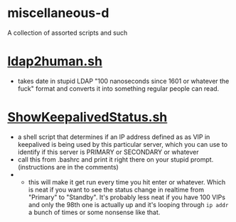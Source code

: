 # miscellaneous-d

A collection of assorted scripts and such

# [ldap2human.sh](ldap2human.sh)
- takes date in stupid LDAP "100 nanoseconds since 1601 or whatever the fuck" format and converts it into something regular people can read.
 
# [ShowKeepalivedStatus.sh](ShowKeepalivedStatus.sh)
- a shell script that determines if an IP address defined as as VIP in keepalived is being used by this particular server, which you can use to identify if this server is PRIMARY or SECONDARY or whatever
- call this from .bashrc and print it right there on your stupid prompt.  (instructions are in the comments)
- -  this will make it get run every time you hit enter or whatever.    Which is neat if you want to see the status change in realtime from "Primary" to "Standby".  It's probably less neat if you have 100 VIPs and only the 98th one is actually up and it's looping through `ip addr` a bunch of times or some nonsense like that.
